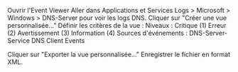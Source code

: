 Ouvrir l'Event Viewer 
Aller dans Applications et Services Logs > Microsoft > Windows > DNS-Server pour voir les logs DNS.
Cliquer sur "Créer une vue personnalisée..."
Définir les critères de la vue :
Niveaux :
Critique (1)
Erreur (2)
Avertissement (3)
Information (4)
Sources d'événements :
DNS-Server-Service
DNS Client Events

Cliquer sur "Exporter la vue personnalisée..."
Enregistrer le fichier en format XML.

